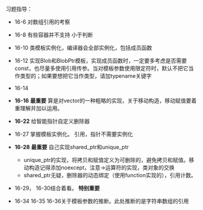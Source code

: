 习题指导：

- 16-6  对数组引用的考察
- 16-8 有些容器并不支持 小于判断
- 16-10 类模板实例化，编译器会全部实例化，包括成员函数
- 16-12 实现Blob和BlobPtr模板，实现成员函数时，一定要多考虑是否需要const，也尽量多使用引用传参。当对模板参数使用限定符时，默认不把它当作类型的；如果要想把它当作类型，请加typename关键字
- 16-14
- **16-16** **最重要** 算是对vector的一种粗略的实现，关于移动构造，移动赋值要着重理解并加以运用。
- **16-22** 给智能指针自定义删除器
- 16-27 掌握模板实例化。 引用，指针不需要实例化
- **16-28** **最重要** 自己实现shared_ptr和unique_ptr
  - unique_ptr的实现，将拷贝和赋值定义为可删除的，避免拷贝和赋值。移动构造记得添加noexcept，注意->运算符的实现，类对象的交换
  - shared_ptr无疑，删除器的动态绑定（使用function实现的），引用计数。

- 16-29， 16-30结合着看。  **特别重要**
- 16-34 16-35 16-36关于模板参数的推断。此处推断的是字符串数组的引用